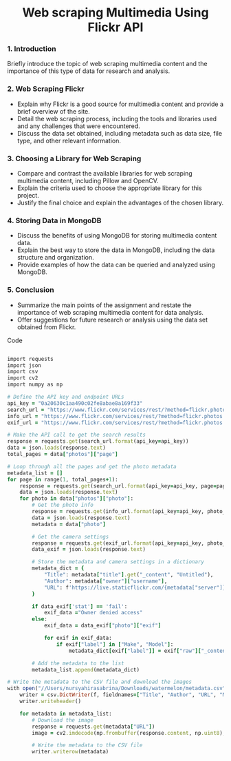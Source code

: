<h1 align=center>Web scraping Multimedia Using Flickr API</h1>

<h3> 1. Introduction</h3>

Briefly introduce the topic of web scraping multimedia content and the importance of this type of data for research and analysis.

<h3> 2. Web Scraping Flickr</h3>

- Explain why Flickr is a good source for multimedia content and provide a brief overview of the site.
- Detail the web scraping process, including the tools and libraries used and any challenges that were encountered.
- Discuss the data set obtained, including metadata such as data size, file type, and other relevant information.

<h3> 3. Choosing a Library for Web Scraping</h3>

- Compare and contrast the available libraries for web scraping multimedia content, including Pillow and OpenCV.
- Explain the criteria used to choose the appropriate library for this project.
- Justify the final choice and explain the advantages of the chosen library.

<h3> 4. Storing Data in MongoDB</h3>

- Discuss the benefits of using MongoDB for storing multimedia content data.
- Explain the best way to store the data in MongoDB, including the data structure and organization.
- Provide examples of how the data can be queried and analyzed using MongoDB.

<h3> 5. Conclusion</h3>

- Summarize the main points of the assignment and restate the importance of web scraping multimedia content for data analysis.
- Offer suggestions for future research or analysis using the data set obtained from Flickr.

Code
```ruby

import requests
import json
import csv
import cv2
import numpy as np

# Define the API key and endpoint URLs
api_key = "0a20630c1aa490c02fe8abae8a169f33"
search_url = "https://www.flickr.com/services/rest/?method=flickr.photos.search&api_key={api_key}&tags=sunset&per_page=100&page=1&format=json&nojsoncallback=1"
info_url = "https://www.flickr.com/services/rest/?method=flickr.photos.getInfo&api_key={api_key}&photo_id={photo_id}&format=json&nojsoncallback=1"
exif_url = "https://www.flickr.com/services/rest/?method=flickr.photos.getExif&api_key={api_key}&photo_id={photo_id}&format=json&nojsoncallback=1"

# Make the API call to get the search results
response = requests.get(search_url.format(api_key=api_key))
data = json.loads(response.text)
total_pages = data["photos"]["page"]

# Loop through all the pages and get the photo metadata
metadata_list = []
for page in range(1, total_pages+1):
    response = requests.get(search_url.format(api_key=api_key, page=page))
    data = json.loads(response.text)
    for photo in data["photos"]["photo"]:
        # Get the photo info
        response = requests.get(info_url.format(api_key=api_key, photo_id=photo["id"]))
        data = json.loads(response.text)
        metadata = data["photo"]

        # Get the camera settings
        response = requests.get(exif_url.format(api_key=api_key, photo_id=photo["id"]))
        data_exif = json.loads(response.text)

        # Store the metadata and camera settings in a dictionary
        metadata_dict = {
            "Title": metadata["title"].get("_content", "Untitled"),
            "Author": metadata["owner"]["username"],
            "URL": f'https://live.staticflickr.com/{metadata["server"]}/{metadata["id"]}_{metadata["secret"]}.jpg',
        }

        if data_exif['stat'] == 'fail':
            exif_data ="Owner denied access"
        else:
            exif_data = data_exif["photo"]["exif"]

            for exif in exif_data:
                if exif["label"] in ["Make", "Model"]:
                    metadata_dict[exif["label"]] = exif["raw"]["_content"]

        # Add the metadata to the list
        metadata_list.append(metadata_dict)

# Write the metadata to the CSV file and download the images
with open("//Users/nursyahirasabrina/Downloads/watermelon/metadata.csv", "w", newline="", encoding="utf-8") as f:
    writer = csv.DictWriter(f, fieldnames=["Title", "Author", "URL", "Make", "Model"])
    writer.writeheader()

    for metadata in metadata_list:
        # Download the image
        response = requests.get(metadata["URL"])
        image = cv2.imdecode(np.frombuffer(response.content, np.uint8), cv2.IMREAD_COLOR)

        # Write the metadata to the CSV file
        writer.writerow(metadata)
        
```
